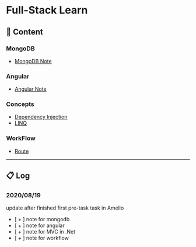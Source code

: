 # Full-Stack Learn

## 📁 Content

### MongoDB

- <a href="https://github.com/Yilun-Sun/Full-Stack-Learn/blob/master/MongoDB/Note.md">MongoDB Note</a>

### Angular

- <a href="https://github.com/Yilun-Sun/Full-Stack-Learn/blob/master/Angular/Note.md">Angular Note</a>

### Concepts

- <a href="https://github.com/Yilun-Sun/Full-Stack-Learn/blob/master/Concepts/Dependency Injection/DI.md">Dependency Injection</a>
- <a href="https://github.com/Yilun-Sun/Full-Stack-Learn/blob/master/Concepts/LINQ/LINQ.md">LINQ</a>

### WorkFlow

- <a href="https://github.com/Yilun-Sun/Full-Stack-Learn/blob/master/WorkFlow/Route.md">Route</a>

<hr>

## 📋 Log

### 2020/08/19

update after finished first pre-task task in Amelio

- [ + ] note for mongodb
- [ + ] note for angular
- [ + ] note for MVC in .Net
- [ + ] note for workflow
